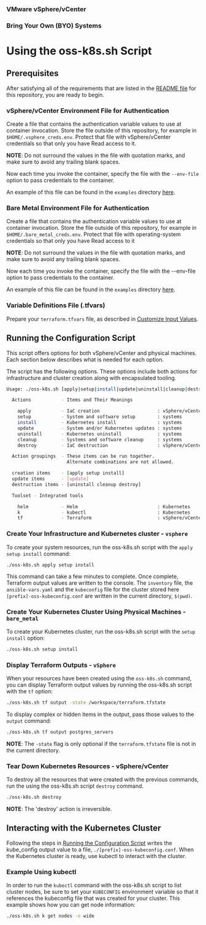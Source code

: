 

### VMware vSphere/vCenter

### Bring Your Own (BYO) Systems

# Using the oss-k8s.sh Script

## Prerequisites

After satisfying all of the requirements that are listed in the [README file](../../README.md#script-requirements) for this repository, you are ready to begin.

### vSphere/vCenter Environment File for Authentication

Create a file that contains the authentication variable values to use at container invocation. Store the file outside of this repository, for example in  `$HOME/.vsphere_creds.env`. Protect that file with vSphere/vCenter credentials so that only you have Read access to it.

**NOTE**: Do not surround the values in the file with quotation marks, and make sure to avoid any trailing blank spaces.

Now each time you invoke the container, specify the file with the `--env-file` option to pass credentials to the container.

An example of this file can be found in the `examples` directory [here](./../../examples/vsphere/.vsphere_creds.env).

### Bare Metal Environment File for Authentication

Create a file that contains the authentication variable values to use at container invocation. Store the file outside of this repository, for example in  `$HOME/.bare_metal_creds.env`. Protect that file with operating-system credentials so that only you have Read access to it

**NOTE**: Do not surround the values in the file with quotation marks, and make sure to avoid any trailing blank spaces.

Now each time you invoke the container, specify the file with the --env-file option to pass credentials to the container.

An example of this file can be found in the `examples` directory [here](./../../examples/bare-metal/.bare_metal_creds.env).

### Variable Definitions File (.tfvars)

Prepare your `terraform.tfvars` file, as described in [Customize Input Values](../../README.md#customize-input-values).

## Running the Configuration Script

This script offers options for both vSphere/vCenter and physical machines. Each section below describes what is needed for each option.

The script has the following options. These options include both actions for infrastructure and cluster creation along with encapsulated tooling.

```bash
Usage: ./oss-k8s.sh [apply|setup|install|update|uninstall|cleanup|destroy|helm|k|tf]

  Actions           - Items and Their Meanings

    apply           - IaC creation                     : vSphere/vCenter
    setup           - System and software setup        : systems
    install         - Kubernetes install               : systems
    update          - System and/or Kubernetes updates : systems
    uninstall       - Kubernetes uninstall             : systems
    cleanup         - Systems and software cleanup     : systems
    destroy         - IaC destruction                  : vSphere/vCenter

  Action groupings  - These items can be run together.
                      Alternate combinations are not allowed.

  creation items    - [apply setup install]
  update items      - [update]
  destruction items - [uninstall cleanup destroy]

  Toolset - Integrated tools

    helm            - Helm                             : Kubernetes
    k               - kubectl                          : Kubernetes
    tf              - Terraform                        : vSphere/vCenter
```

### Create Your Infrastructure and Kubernetes cluster - `vsphere`

To create your system resources, run the oss-k8s.sh script with the `apply setup install` command:

```bash
./oss-k8s.sh apply setup install
```

This command can take a few minutes to complete. Once complete, Terraform output values are written to the console. The `inventory` file, the `ansible-vars.yaml` and the `kubeconfig` file for the cluster stored here `[prefix]-oss-kubeconfig.conf` are written in the current directory, `$(pwd)`.

### Create Your Kubernetes Cluster Using Physical Machines - `bare_metal`

To create your Kubernetes cluster, run the oss-k8s.sh script with the `setup install` option:

```bash
./oss-k8s.sh setup install
```

### Display Terraform Outputs - `vSphere`

When your resources have been created using the `oss-k8s.sh` command, you can display Terraform output values by running the oss-k8s.sh script with the `tf` option:

```bash
./oss-k8s.sh tf output -state /workspace/terraform.tfstate
```

To display complex or hidden items in the output, pass those values to the `output` command:

```bash
./oss-k8s.sh tf output postgres_servers
```

**NOTE**: The `-state` flag is only optional if the `terraform.tfstate` file is not in the current directory.

### Tear Down Kubernetes Resources - vSphere/vCenter

To destroy all the resources that were created with the previous commands, run the using the oss-k8s.sh script `destroy` command.

```bash
./oss-k8s.sh destroy
```

**NOTE**: The 'destroy' action is irreversible.

## Interacting with the Kubernetes Cluster

Following the steps in [Running the Configuration Script](#running-the-configuration-script) writes the kube_config output value to a file, `./[prefix]-oss-kubeconfig.conf`. When the Kubernetes cluster is ready, use kubectl to interact with the cluster.

### Example Using kubectl

In order to run the `kubectl` command with the oss-k8s.sh script to list cluster nodes, be sure to set your `KUBECONFIG` environment variable so that it references the kubeconfig file that was created for your cluster. This example shows how you can get node information:

```bash
./oss-k8s.sh k get nodes -o wide
```
